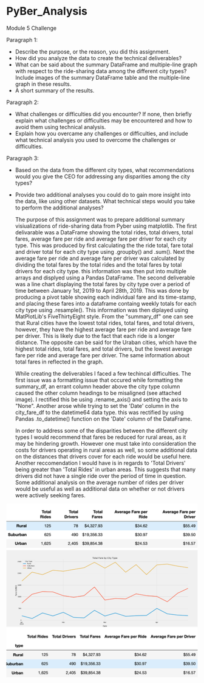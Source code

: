 # PyBer_Analysis

Module 5 Challenge

Paragraph 1:
- Describe the purpose, or the reason, you did this assignment.
- How did you analyze the data to create the technical deliverables?
- What can be said about the summary DataFrame and multiple-line graph with respect to the ride-sharing data among the different    city types? Include images of the summary DataFrame table and the multiple-line graph in these results.
- A short summary of the results.

Paragraph 2:
- What challenges or difficulties did you encounter? If none, then briefly explain what challenges or difficulties may be encountered and how to avoid them using technical analysis.
- Explain how you overcame any challenges or difficulties, and include what technical analysis you used to overcome the challenges or difficulties.

Paragraph 3:
- Based on the data from the different city types, what recommendations would you give the CEO for addressing any disparities among the city types?
- Provide two additional analyses you could do to gain more insight into the data, like using other datasets.
What technical steps would you take to perform the additional analyses?

    The purpose of this assignment was to prepare additional summary visiualizations of ride-sharing data from Pyber using matplotlib. The first delivarable was a DataFrame showing the total rides, total drivers, total fares, average fare per ride and average fare per driver for each city type. This was produced by first calculating the the ride total, fare total and driver total for each city type using .groupby() and .sum(). Next the average fare per ride and average fare per driver was calculated by dividing the total fares by the total rides and the total fares by total drivers for each city type. this information was then put into multiple arrays and displyed using a Pandas DataFrame. The second deliverable was a line chart displaying the total fares by city type over a period of time between January 1st, 2019 to April 28th, 2019. This was done by producing a pivot table showing each individual fare and its time-stamp, and placing these fares into a dataframe containg weekly totals for each city type using .resample(). This information was then diplayed using MatPlotLib's FiveThirtyEight style. From the "summary_df" one can see that Rural cities have the lowest total rides, total fares, and total drivers, however, they have the highest average fare per ride and average fare per driver. This is likely due to the fact that each ride is a longer distance. The opposite can be said for the Uraban cities, which have the highest total rides, total fares, and total drivers, but the lowest average fare per ride and average fare per driver. The same information about total fares in reflected in the graph.
    


    While creating the deliverables I faced a few techincal difficulties. The first issue was a formatting issue that occured while formatting the summary_df, an errant column header above the city type column caused the other column headings to be misaligned (see attached image). I rectified this be using .rename_axis() and setting the axis to "None". Another arose while trying to set the 'Date' column in the city_fare_df to the datetime64 data type. this was rectified by using Pandas .to_datetime() function on the 'Date' column of the DataFrame.
    


    In order to address some of the disparities between the different city types I would recommend that fares be reduced for rural areas, as it may be hindering growth. However one must take into consideration the costs for drivers operating in rural areas as well, so some additional data on the distances that drivers cover for each ride would be useful here. Another reccomendation I would have is in regards to 'Total Drivers' being greater than 'Total Rides' in urban areas. This suggests that many drivers did not have a single ride over the period of time in question. Some additional analysis on the average number of rides per driver would be useful as well as additional data on whether or not drivers were actively seeking fares.
  
![](analysis/Pyber_Summary.png)
![](analysis/Fig8.png)
![](analysis/Pyber_Summary_issue.png)